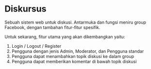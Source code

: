 # Diskursus

Sebuah sistem web untuk diskusi. Antarmuka dan fungsi meniru group Facebook, dengan tambahan fitur-fitur spesifik.

Untuk sekarang, fitur utama yang akan dikembangkan yaitu:

1. Login / Logout / Register
2. Pengguna dengan jenis Admin, Moderator, dan Pengguna standar
3. Pengguna dapat menambahkan topik diskusi ke dalam group
4. Pengguna dapat memberikan komentar di bawah topik diskusi
